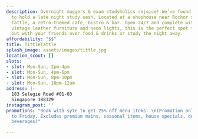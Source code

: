 ```yaml
---
description: Overnight muggers & exam studyholics rejoice! We’ve found you a place
  to hold a late night study sesh. Located at a shophouse near Rochor sits Tittle
  Tattle, a retro-themed cafe, bistro & bar. Open 24/7 and complete with a jukebox,
  vintage leather furniture and neon lights, this is the perfect spot for you to hang
  out with your friends over food & drinks or study the night away.
affordability: "$$"
title: TittleTattle
splash_image: assets/images/tittle.jpg
location_scout: []
slots:
- slot: Mon-Sun, 2pm-4pm
- slot: Mon-Sun, 4pm-6pm
- slot: Mon-Sun, 8pm-10pm
- slot: Mon-Sun, 10pm-12am
address: |-
  183 Selegie Road #01-03
  Singapore 188329
instagram_post: ''
promotions: "Book with syte to get 25% off menu items. \n(Promotion only valid Monday
  to Friday. Excludes premium mains, seasonal items, house specials, desserts and
  beverages)"

---
```


